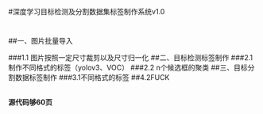 #深度学习目标检测及分割数据集标签制作系统v1.0
#
##一、图片批量导入

###1.1 图片按照一定尺寸裁剪以及尺寸归一化 
##二、目标检测标签制作
###2.1 制作不同格式的标签（yolov3、VOC）
###2.2 n个候选框的聚类
##三、目标分割数据标签制作
###3.1不同格式的标签
##4.2FUCK

##
**源代码够60页**






